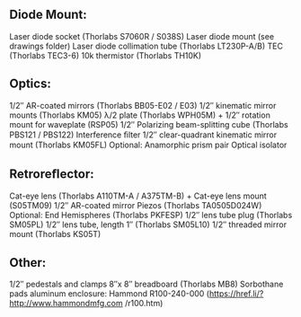## Diode Mount:
Laser diode socket (Thorlabs S7060R / S038S) 
Laser diode mount (see drawings folder) 
Laser diode collimation tube (Thorlabs LT230P-A/B) 
TEC (Thorlabs TEC3-6) 
10k thermistor (Thorlabs TH10K)

## Optics:
1/2″ AR-coated mirrors (Thorlabs BB05-E02 / E03) 
1/2″ kinematic mirror mounts (Thorlabs KM05) 
λ/2 plate (Thorlabs WPH05M) + 1/2″ rotation mount for waveplate (RSP05) 
1/2″ Polarizing beam-splitting cube (Thorlabs PBS121 / PBS122) 
Interference ﬁlter 
1/2″ clear-quadrant kinematic mirror mount (Thorlabs KM05FL) 
Optional: Anamorphic prism pair 
Optical isolator 

## Retroreﬂector: 
Cat-eye lens (Thorlabs A110TM-A / A375TM-B) + Cat-eye lens mount (S05TM09) 
1/2″ AR-coated mirror 
Piezos (Thorlabs TA0505D024W) 
	Optional: End Hemispheres (Thorlabs PKFESP) 
1/2″ lens tube plug (Thorlabs SM05PL) 
1/2″ lens tube, length 1″ (Thorlabs SM05L10) 
1/2″ threaded mirror mount (Thorlabs KS05T) 

## Other: 
1/2″ pedestals and clamps
8″x 8″ breadboard (Thorlabs MB8)
Sorbothane pads 
aluminum enclosure: Hammond R100-240-000 (https://href.li/?http://www.hammondmfg.com /r100.htm) 
